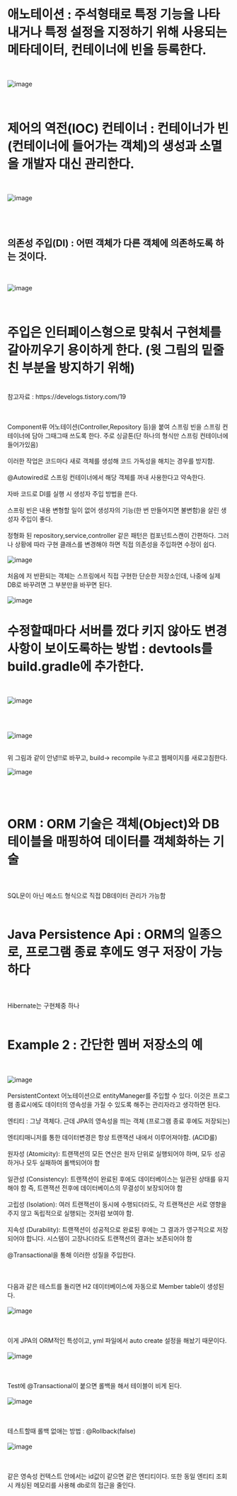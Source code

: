 # 애노테이션 : 주석형태로 특정 기능을 나타내거나 특정 설정을 지정하기 위해 사용되는 메타데이터, 컨테이너에 빈을 등록한다.

<br>

![image](https://github.com/domino0628/CS/assets/59598751/547ff4d7-5d15-4af8-9977-f333074d181d)


<br>

# 제어의 역전(IOC) 컨테이너 : 컨테이너가 빈(컨테이너에 들어가는 객체)의 생성과 소멸을 개발자 대신 관리한다.

<br>

![image](https://github.com/domino0628/CS/assets/59598751/4b95b2b3-e225-47f6-ae46-044aeac331d6)

<br><br>

## 의존성 주입(DI) : 어떤 객체가 다른 객체에 의존하도록 하는 것이다.

<br>

![image](https://github.com/domino0628/CS/assets/59598751/3b105719-9acd-4564-baec-9cf4de4b771c)


<br>

# 주입은 인터페이스형으로 맞춰서 구현체를 갈아끼우기 용이하게 한다. (윗 그림의 밑줄 친 부분을 방지하기 위해)

<br>
참고자료 : https://develogs.tistory.com/19

<br><br>
Component류 어노테이션(Controller,Repository 등)을 붙여 스프링 빈을 스프링 컨테이너에 담아 그때그때 쓰도록 한다. 주로 싱글톤(단 하나의 형식만 스프링 컨테이너에 들어가있음)
<br><br>
이러한 작업은 코드마다 새로 객체를 생성해 코드 가독성을 해치는 경우를 방지함.
<br><br>
@Autowired로 스프링 컨테이너에서 해당 객체를 꺼내 사용한다고 약속한다.
<br><br>
자바 코드로 DI를 실행 시 생성자 주입 방법을 쓴다.
<br><br>
스프링 빈은 내용 변형할 일이 없어 생성자의 기능(한 번 만들어지면 불변함)을 살린 생성자 주입이 좋다.
<br><br>
정형화 된 repository,service,controller 같은 패턴은 컴포넌트스캔이 간편하다. 그러나 상황에 따라 구현 클래스를 변경해야 하면 직접 의존성을 주입하면 수정이 쉽다.
<br><br>
![image](https://github.com/domino0628/Springinfo/assets/59598751/6bf742a7-fa52-42aa-b98c-cb1fcb45eed0)
<br><br>
처음에 저 반환되는 객체는 스프링에서 직접 구현한 단순한 저장소인데, 나중에 실제 DB로 바꾸려면 그 부분만을 바꾸면 된다.
<br><br>
![image](https://github.com/domino0628/Springinfo/assets/59598751/417f9ce9-5d24-408e-a529-e76e86c803d6)
<br>


# 수정할때마다 서버를 껐다 키지 않아도 변경사항이 보이도록하는 방법 : devtools를 build.gradle에 추가한다.

<br>

![image](https://github.com/domino0628/CS/assets/59598751/904c02c7-7696-4e4f-ade0-0402a19731d9)

<br>
<br>

![image](https://github.com/domino0628/CS/assets/59598751/226fef18-4eca-440a-820e-6fbbf7224218)

<br>
위 그림과 같이 안녕!!로 바꾸고, build-> recompile 누르고 웹페이지를 새로고침한다.

<br>

![image](https://github.com/domino0628/CS/assets/59598751/a2402450-dd62-4ad8-be60-12eb15ec3bf3)

<br><br>

# ORM : ORM 기술은 객체(Object)와 DB테이블을 매핑하여 데이터를 객체화하는 기술
<br><br>
SQL문이 아닌 메소드 형식으로 직접 DB데이터 관리가 가능함
<br><br>

# Java Persistence Api : ORM의 일종으로, 프로그램 종료 후에도 영구 저장이 가능하다 
<br><br>
Hibernate는 구현체중 하나
<br><br>
# Example 2 : 간단한 멤버 저장소의 예
<br><br>
![image](https://github.com/domino0628/CS/assets/59598751/1eb86626-5433-4984-bf77-51314bcd1ab2)
<br><br>
PersistentContext 어노테이션으로 entityManeger를 주입할 수 있다. 이것은 프로그램 종료시에도 데이터의 영속성을 가질 수 있도록 해주는 관리자라고 생각하면 된다.
<br><br>
엔티티 : 그냥 객체다. 근데 JPA의 영속성을 띄는 객체 (프로그램 종료 후에도 저장되는)
<br><br>
엔티티매니저를 통한 데이터변경은 항상 트랜잭션 내에서 이루어져야함. (ACID룰)
<br><br>
원자성 (Atomicity): 트랜잭션의 모든 연산은 원자 단위로 실행되어야 하며, 모두 성공하거나 모두 실패하여 롤백되어야 함
<br><br>
일관성 (Consistency): 트랜잭션이 완료된 후에도 데이터베이스는 일관된 상태를 유지해야 함 즉, 트랜잭션 전후에 데이터베이스의 무결성이 보장되어야 함
<br><br>
고립성 (Isolation): 여러 트랜잭션이 동시에 수행되더라도, 각 트랜잭션은 서로 영향을 주지 않고 독립적으로 실행되는 것처럼 보여야 함.
<br><br>
지속성 (Durability): 트랜잭션이 성공적으로 완료된 후에는 그 결과가 영구적으로 저장되어야 합니다. 시스템이 고장나더라도 트랜잭션의 결과는 보존되어야 함
<br><br>
@Transactional을 통해 이러한 성질을 주입한다.
<br><br><br><br>
다음과 같은 테스트를 돌리면 H2 데이터베이스에 자동으로 Member table이 생성된다.
<br><br>
![image](https://github.com/domino0628/CS/assets/59598751/17b64602-bf48-41d2-b3ce-ae18c68d55a0)

<br><br>
이게 JPA의 ORM적인 특성이고, yml 파일에서 auto create 설정을 해놨기 때문이다.
<br><br>
![image](https://github.com/domino0628/CS/assets/59598751/5d1584a5-a22c-42a1-91a4-f9a646420f96)

<br><br>
Test에 @Transactional이 붙으면 롤백을 해서 테이블이 비게 된다.
<br><br>
![image](https://github.com/domino0628/CS/assets/59598751/a3935493-9433-4a32-9224-6dfa02ffcb1b)

<br><br>
테스트할때 롤백 없애는 방법 : @Rollback(false)
<br><br>
![image](https://github.com/domino0628/CS/assets/59598751/7448d70a-a870-4bb8-a614-d6dabb8dd32c)

<br><br>
같은 영속성 컨텍스트 안에서는 id값이 같으면 같은 엔티티이다. 또한 동일 엔티티 조회시 캐싱된 메모리를 사용해 db로의 접근을 줄인다.
<br><br>
<br><br>
<br><br>
<br><br>
<br><br>
<br><br>
<br><br>
<br><br>
<br><br>
<br><br>
<br><br>
<br><br>
<br><br>
<br><br>
<br><br>
<br><br>
<br><br>
<br><br>
<br><br>
<br><br>
<br><br>
<br><br>
<br><br>
<br><br>
<br><br>
<br><br>
<br><br>
<br><br>
<br><br>
<br><br>
<br><br>
<br><br>
<br><br>
<br><br>
<br><br>
<br><br>
<br><br>
<br><br>
<br><br>
<br><br>
<br><br>
<br><br>
<br><br>
<br><br>
<br><br>
<br><br>
<br><br>
<br><br>
<br><br>
<br><br>
<br><br>
<br><br>
<br><br>
<br><br>
<br><br>
<br><br>
<br><br>
<br><br>
<br><br>
<br><br>
<br><br>
<br><br>




